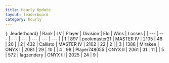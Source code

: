 ```yaml
---
title: Hourly Update
layout: leaderboard
category: hourly
---
```


{: .leaderboard}
| Rank | LV | Player | Division | Elo | Wins | Losses |
| --- | --- | --- | --- | --- | --- | --- |
| <span data-change="1">1</span> | 897 | <span title="ID: 652474">pookmaster21</span> | MASTER IV | <span data-change="20">2105</span> | <span data-change="2">48</span> | <span data-change="0">20</span> |
| <span data-change="-1">2</span> | 432 | <span title="ID: 619928">Callisto</span> | MASTER IV | <span data-change="0">2102</span> | <span data-change="0">22</span> | <span data-change="0">2</span> |
| <span data-change="0">3</span> | 1388 | <span title="ID: 416373">Mirakee</span> | ONYX I | <span data-change="0">2081</span> | <span data-change="0">29</span> | <span data-change="0">10</span> |
| <span data-change="0">4</span> | 98 | <span title="ID: 748055">Player748055</span> | ONYX II | <span data-change="0">2061</span> | <span data-change="0">31</span> | <span data-change="0">11</span> |
| <span data-change="0">5</span> | 572 | <span title="ID: 628282">lagzendery</span> | ONYX III | <span data-change="0">2025</span> | <span data-change="0">24</span> | <span data-change="0">9</span> |